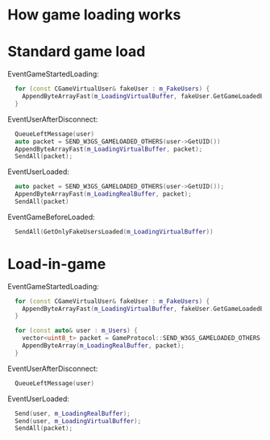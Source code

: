 ﻿How game loading works
=======================

# Standard game load

EventGameStartedLoading:

```c++
  for (const CGameVirtualUser& fakeUser : m_FakeUsers) {
    AppendByteArrayFast(m_LoadingVirtualBuffer, fakeUser.GetGameLoadedBytes());
  }
```

EventUserAfterDisconnect:

```c++
  QueueLeftMessage(user)
  auto packet = SEND_W3GS_GAMELOADED_OTHERS(user->GetUID())
  AppendByteArrayFast(m_LoadingVirtualBuffer, packet);
  SendAll(packet);
```
  

EventUserLoaded:

```c++
  auto packet = SEND_W3GS_GAMELOADED_OTHERS(user->GetUID());
  AppendByteArrayFast(m_LoadingRealBuffer, packet);
  SendAll(packet)
```

EventGameBeforeLoaded:

```c++
  SendAll(GetOnlyFakeUsersLoaded(m_LoadingVirtualBuffer)) 
```

# Load-in-game

EventGameStartedLoading:

```c++
  for (const CGameVirtualUser& fakeUser : m_FakeUsers) {
    AppendByteArrayFast(m_LoadingVirtualBuffer, fakeUser.GetGameLoadedBytes());
  }

  for (const auto& user : m_Users) {
    vector<uint8_t> packet = GameProtocol::SEND_W3GS_GAMELOADED_OTHERS(user->GetUID());
    AppendByteArray(m_LoadingRealBuffer, packet);
  }
```

EventUserAfterDisconnect:

```c++
  QueueLeftMessage(user)
```

EventUserLoaded:

```c++
  Send(user, m_LoadingRealBuffer);
  Send(user, m_LoadingVirtualBuffer);
  SendAll(packet);
```
